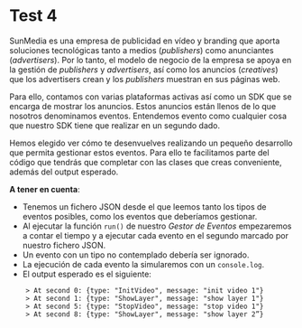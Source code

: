 # Test 4

SunMedia es una empresa de publicidad en vídeo y branding que aporta soluciones 
tecnológicas tanto a medios (*publishers*) como anunciantes (*advertisers*). Por lo 
tanto, el modelo de negocio de la empresa se apoya en la gestión de *publishers* 
y *advertisers*, así como los anuncios (*creatives*) que los advertisers crean y 
los *publishers* muestran en sus páginas web.

Para ello, contamos con varias plataformas activas así como un SDK que se 
encarga de mostrar los anuncios. Estos anuncios están llenos de lo que 
nosotros denominamos eventos. Entendemos evento como cualquier cosa que 
nuestro SDK tiene que realizar en un segundo dado.

Hemos elegido ver cómo te desenvuelves realizando un pequeño desarrollo que 
permita gestionar estos eventos. Para ello te facilitamos parte del código que 
tendrás que completar con las clases que creas conveniente, además del output 
esperado.



**A tener en cuenta**:

- Tenemos un fichero JSON desde el que leemos tanto los tipos de eventos posibles, 
como los eventos que deberíamos gestionar.
- Al ejecutar la función `run()` de nuestro *Gestor de Eventos* empezaremos a contar 
el tiempo y a ejecutar cada evento en el segundo marcado por nuestro fichero 
JSON. 
- Un evento con un tipo no contemplado debería ser ignorado.
- La ejecución de cada evento la simularemos con un `console.log`.
- El output esperado es el siguiente:

```
    > At second 0: {type: "InitVideo", message: "init video 1"}
    > At second 1: {type: "ShowLayer", message: "show layer 1"}
    > At second 5: {type: "StopVideo", message: "stop video 1"}
    > At second 8: {type: "ShowLayer", message: "show layer 2”}
``` 